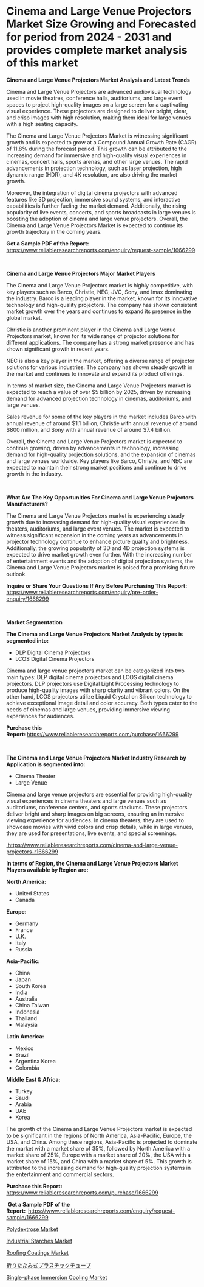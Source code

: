 <p><h1>Cinema and Large Venue Projectors Market Size Growing and Forecasted for period from 2024 - 2031 and provides complete market analysis of this market</h1></p><p><strong>Cinema and Large Venue Projectors Market Analysis and Latest Trends</strong></p>
<p><p>Cinema and Large Venue Projectors are advanced audiovisual technology used in movie theatres, conference halls, auditoriums, and large event spaces to project high-quality images on a large screen for a captivating visual experience. These projectors are designed to deliver bright, clear, and crisp images with high resolution, making them ideal for large venues with a high seating capacity.</p><p>The Cinema and Large Venue Projectors Market is witnessing significant growth and is expected to grow at a Compound Annual Growth Rate (CAGR) of 11.8% during the forecast period. This growth can be attributed to the increasing demand for immersive and high-quality visual experiences in cinemas, concert halls, sports arenas, and other large venues. The rapid advancements in projection technology, such as laser projection, high dynamic range (HDR), and 4K resolution, are also driving the market growth.</p><p>Moreover, the integration of digital cinema projectors with advanced features like 3D projection, immersive sound systems, and interactive capabilities is further fueling the market demand. Additionally, the rising popularity of live events, concerts, and sports broadcasts in large venues is boosting the adoption of cinema and large venue projectors. Overall, the Cinema and Large Venue Projectors Market is expected to continue its growth trajectory in the coming years.</p></p>
<p><strong>Get a Sample PDF of the Report:&nbsp;</strong> <a href="https://www.reliableresearchreports.com/enquiry/request-sample/1666299">https://www.reliableresearchreports.com/enquiry/request-sample/1666299</a></p>
<p>&nbsp;</p>
<p><strong>Cinema and Large Venue Projectors Major Market Players</strong></p>
<p><p>The Cinema and Large Venue Projectors market is highly competitive, with key players such as Barco, Christie, NEC, JVC, Sony, and Imax dominating the industry. Barco is a leading player in the market, known for its innovative technology and high-quality projectors. The company has shown consistent market growth over the years and continues to expand its presence in the global market.</p><p>Christie is another prominent player in the Cinema and Large Venue Projectors market, known for its wide range of projector solutions for different applications. The company has a strong market presence and has shown significant growth in recent years.</p><p>NEC is also a key player in the market, offering a diverse range of projector solutions for various industries. The company has shown steady growth in the market and continues to innovate and expand its product offerings.</p><p>In terms of market size, the Cinema and Large Venue Projectors market is expected to reach a value of over $5 billion by 2025, driven by increasing demand for advanced projection technology in cinemas, auditoriums, and large venues.</p><p>Sales revenue for some of the key players in the market includes Barco with annual revenue of around $1.1 billion, Christie with annual revenue of around $800 million, and Sony with annual revenue of around $7.4 billion.</p><p>Overall, the Cinema and Large Venue Projectors market is expected to continue growing, driven by advancements in technology, increasing demand for high-quality projection solutions, and the expansion of cinemas and large venues worldwide. Key players like Barco, Christie, and NEC are expected to maintain their strong market positions and continue to drive growth in the industry.</p></p>
<p>&nbsp;</p>
<p><strong>What Are The Key Opportunities For Cinema and Large Venue Projectors Manufacturers?</strong></p>
<p><p>The Cinema and Large Venue Projectors market is experiencing steady growth due to increasing demand for high-quality visual experiences in theaters, auditoriums, and large event venues. The market is expected to witness significant expansion in the coming years as advancements in projector technology continue to enhance picture quality and brightness. Additionally, the growing popularity of 3D and 4D projection systems is expected to drive market growth even further. With the increasing number of entertainment events and the adoption of digital projection systems, the Cinema and Large Venue Projectors market is poised for a promising future outlook.</p></p>
<p><strong>Inquire or Share Your Questions If Any Before Purchasing This Report:</strong> <a href="https://www.reliableresearchreports.com/enquiry/pre-order-enquiry/1666299">https://www.reliableresearchreports.com/enquiry/pre-order-enquiry/1666299</a></p>
<p>&nbsp;</p>
<p><strong>Market Segmentation</strong></p>
<p><strong>The Cinema and Large Venue Projectors Market Analysis by types is segmented into:</strong></p>
<p><ul><li>DLP Digital Cinema Projectors</li><li>LCOS Digital Cinema Projectors</li></ul></p>
<p><p>Cinema and large venue projectors market can be categorized into two main types: DLP digital cinema projectors and LCOS digital cinema projectors. DLP projectors use Digital Light Processing technology to produce high-quality images with sharp clarity and vibrant colors. On the other hand, LCOS projectors utilize Liquid Crystal on Silicon technology to achieve exceptional image detail and color accuracy. Both types cater to the needs of cinemas and large venues, providing immersive viewing experiences for audiences.</p></p>
<p><strong>Purchase this Report:&nbsp;</strong><a href="https://www.reliableresearchreports.com/purchase/1666299">https://www.reliableresearchreports.com/purchase/1666299</a></p>
<p>&nbsp;</p>
<p><strong>The Cinema and Large Venue Projectors Market Industry Research by Application is segmented into:</strong></p>
<p><ul><li>Cinema Theater</li><li>Large Venue</li></ul></p>
<p><p>Cinema and large venue projectors are essential for providing high-quality visual experiences in cinema theaters and large venues such as auditoriums, conference centers, and sports stadiums. These projectors deliver bright and sharp images on big screens, ensuring an immersive viewing experience for audiences. In cinema theaters, they are used to showcase movies with vivid colors and crisp details, while in large venues, they are used for presentations, live events, and special screenings.</p></p>
<p><a href="https://www.reliableresearchreports.com/cinema-and-large-venue-projectors-r1666299">&nbsp;https://www.reliableresearchreports.com/cinema-and-large-venue-projectors-r1666299</a></p>
<p><strong>In terms of Region, the Cinema and Large Venue Projectors Market Players available by Region are:</strong></p>
<p>
    <p> <strong> North America: </strong>
        <ul>
            <li>United States</li>
            <li>Canada</li>
        </ul>
        </p> 
    <p> <strong> Europe: </strong>
        <ul>
            <li>Germany</li>
            <li>France</li>
            <li>U.K.</li>
            <li>Italy</li>
            <li>Russia</li>
        </ul>
        </p> 
    <p> <strong> Asia-Pacific: </strong>
        <ul>
            <li>China</li>
            <li>Japan</li>
            <li>South Korea</li>
            <li>India</li>
            <li>Australia</li>
            <li>China Taiwan</li>
            <li>Indonesia</li>
            <li>Thailand</li>
            <li>Malaysia</li>
        </ul>
        </p> 
    <p> <strong> Latin America: </strong>
        <ul>
            <li>Mexico</li>
            <li>Brazil</li>
            <li>Argentina Korea</li>
            <li>Colombia</li>
        </ul>
        </p> 
    <p> <strong> Middle East & Africa: </strong>
        <ul>
            <li>Turkey</li>
            <li>Saudi</li>
            <li>Arabia</li>
            <li>UAE</li>
            <li>Korea</li>
        </ul>
    </p>
    </p>
<p><p>The growth of the Cinema and Large Venue Projectors market is expected to be significant in the regions of North America, Asia-Pacific, Europe, the USA, and China. Among these regions, Asia-Pacific is projected to dominate the market with a market share of 35%, followed by North America with a market share of 25%, Europe with a market share of 20%, the USA with a market share of 15%, and China with a market share of 5%. This growth is attributed to the increasing demand for high-quality projection systems in the entertainment and commercial sectors.</p></p>
<p><strong>Purchase this Report: </strong><a href="https://www.reliableresearchreports.com/purchase/1666299">https://www.reliableresearchreports.com/purchase/1666299</a></p>
<p>&nbsp;<strong>Get a Sample PDF of the Report:&nbsp;&nbsp;</strong><a href="https://www.reliableresearchreports.com/enquiry/request-sample/1666299">https://www.reliableresearchreports.com/enquiry/request-sample/1666299</a></p>
<p><strong></strong></p>
<p><p><a href="https://www.linkedin.com/pulse/polydextrose-market-comprehensive-assessment-type-application-phzrc?trackingId=yHJq4s8vCYDoDhdGTkSMGA%3D%3D">Polydextrose Market</a></p><p><a href="https://www.linkedin.com/pulse/industrial-starches-market-outlook-industry-overview-horwc?trackingId=6oqMXEm6w06OOYbHdAAo9w%3D%3D">Industrial Starches Market</a></p><p><a href="https://issuu.com/reportprime-2/docs/roofing-coatings-market-size-2030.pptx">Roofing Coatings Market</a></p><p><a href="https://medium.com/@byroalenzuela76845/%E3%82%B3%E3%83%A9%E3%83%97%E3%82%B7%E3%83%96%E3%83%AB%E3%83%97%E3%83%A9%E3%82%B9%E3%83%81%E3%83%83%E3%82%AF%E3%83%81%E3%83%A5%E3%83%BC%E3%83%96%E3%81%AE%E5%B8%82%E5%A0%B4%E8%A6%8F%E6%A8%A1-%E5%B8%82%E5%A0%B4%E5%B1%95%E6%9C%9B%E3%81%A8%E5%B8%82%E5%A0%B4%E4%BA%88%E6%B8%AC-2024%E5%B9%B4%E3%81%8B%E3%82%892031%E5%B9%B4%E3%81%BE%E3%81%A7-90f80dca07c3">折りたたみ式プラスチックチューブ</a></p><p><a href="https://github.com/kosella/Market-Research-Report-List-3/blob/main/single-phase-immersion-cooling-market.md">Single-phase Immersion Cooling Market</a></p></p>